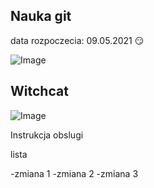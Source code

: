 ## Nauka git
data rozpoczecia: 09.05.2021
:smirk:

![Image](https://octodex.github.com/images/mona-the-rivetertocat.png)

## Witchcat
![Image](https://octodex.github.com/images/bewitchedtocat.jpg)

Instrukcja obslugi

lista

-zmiana 1
-zmiana 2
-zmiana 3
